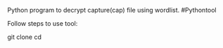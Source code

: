 Python program to decrypt capture(cap) file using wordlist.
#Pythontool

Follow steps to use tool:

git clone 
cd 
